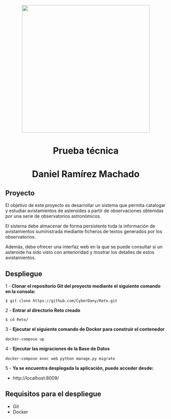 <p align="center"><img src="https://cdn.vectorstock.com/i/1000x1000/79/70/astrophysics-isometric-composition-vector-42327970.webp" width="400"></p>

<h1 align="center"> 
    Prueba técnica
</h1>

<h1 align="center"> 
    Daniel Ramírez Machado
</h1>

## Proyecto

El objetivo de este proyecto es desarrollar un sistema que permita catalogar y estudiar avistamientos de asteroides a partir de observaciones obtenidas por una serie de observatorios astronómicos. 

El sistema debe almacenar de forma persistente toda la información de avistamientos suministrada mediante ficheros de textos generados por los observatorios. 

Además, debe ofrecer una interfaz web en la que se puede consultar si un asteroide ha sido visto con anterioridad y mostrar los detalles de estos avistamientos. 


## Despliegue

1 - **Clonar el repositorio Git del proyecto mediante el siguiente comando en la consola:** 
<pre><code>$ git clone https://github.com/CyberDany/Reto.git</code></pre>

2 - **Entrar al directorio Reto creado**
<pre><code>$ cd Reto/</code></pre>

3 - **Ejecutar el siguiente comando de Docker para construir el contenedor** 
<pre><code>docker-compose up</code> </pre>

4 - **Ejecutar las migraciones de la Base de Datos** 
<pre><code>docker-compose exec web python manage.py migrate</code> </pre>

5 - **Ya se encuentra desplegada la aplicación, puede acceder desde:** <br>
- http://localhost:8009/ <br>

## Requisitos para el despliegue

- Git
- Docker